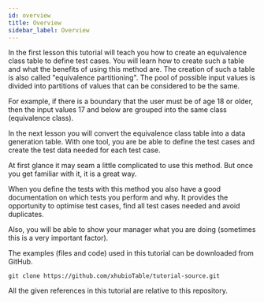 ```yaml
---
id: overview
title: Overview
sidebar_label: Overview
---
```



In the first lesson this tutorial will teach you how to create an equivalence class table to define test cases.
You will learn how to create such a table and what the benefits of using this method are. The creation of such a table
is also called "equivalence partitioning". The pool of possible input values is divided into partitions of values
that can be considered to be the same.

For example, if there is a boundary that the user must be of age 18 or older, then the input values 17 and below
are grouped into the same class (equivalence class).

In the next lesson you will convert the equivalence class table into a data generation table. With one tool, you are be able to define the test cases and create the test data needed for each test case.

At first glance it may seam a little complicated to use this method. But once you get familiar
with it, it is a great way.

When you define the tests with this method you also have a good documentation on which tests you perform and why.
It provides the opportunity to optimise test cases, find all test cases needed and avoid duplicates.

Also, you will be able to show your manager what you are doing (sometimes this is a very important factor).

The examples (files and code) used in this tutorial can be downloaded from GitHub.

    git clone https://github.com/xhubioTable/tutorial-source.git

All the given references in this tutorial are relative to this repository.
